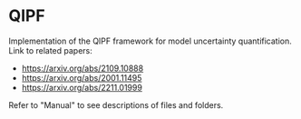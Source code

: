 # QIPF
Implementation of the QIPF framework for model uncertainty quantification. Link to related papers: 
- https://arxiv.org/abs/2109.10888
- https://arxiv.org/abs/2001.11495
- https://arxiv.org/abs/2211.01999

Refer to "Manual" to see descriptions of files and folders.
